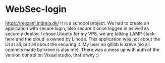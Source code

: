 # WebSec-login
https://reexam.indraja.dk/
It is a schoool project.
We had to create an application with secure login, also secure it once logged in as well as securely deploy. I chose Ubuntu for my VPS, we are talking LAMP stack here and the cloud is owned by Linode. This application was not about the UI at all, but all about the securing it.
My user on gitlab is kreve (so all commits made by kreve is also me). There was a mess up with auth of the version control on Visual studio, that's why :)
